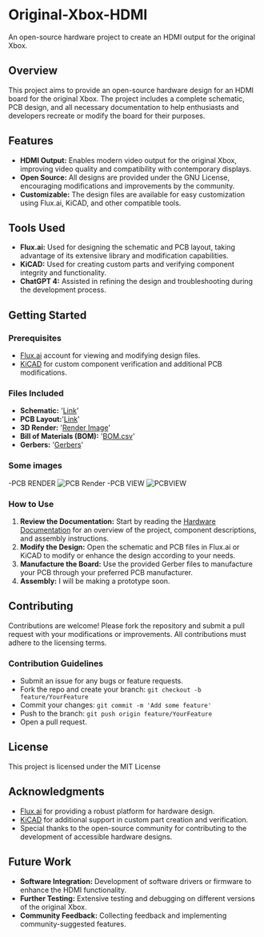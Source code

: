 # Original-Xbox-HDMI
An open-source hardware project to create an HDMI output for the original Xbox.

## Overview

This project aims to provide an open-source hardware design for an HDMI board for the original Xbox. The project includes a complete schematic, PCB design, and all necessary documentation to help enthusiasts and developers recreate or modify the board for their purposes.

## Features

- **HDMI Output:** Enables modern video output for the original Xbox, improving video quality and compatibility with contemporary displays.
- **Open Source:** All designs are provided under the GNU License, encouraging modifications and improvements by the community.
- **Customizable:** The design files are available for easy customization using Flux.ai, KiCAD, and other compatible tools.

## Tools Used

- **Flux.ai:** Used for designing the schematic and PCB layout, taking advantage of its extensive library and modification capabilities.
- **KiCAD:** Used for creating custom parts and verifying component integrity and functionality.
- **ChatGPT 4:** Assisted in refining the design and troubleshooting during the development process.

## Getting Started

### Prerequisites

- [Flux.ai](https://flux.ai) account for viewing and modifying design files.
- [KiCAD](https://www.kicad.org/) for custom component verification and additional PCB modifications.

### Files Included

- **Schematic:** '[Link](https://www.flux.ai/techengineered/original-xbox-hdmi-board-v1?editor=schematic)'
- **PCB Layout:**'[Link](https://www.flux.ai/techengineered/original-xbox-hdmi-board-v1?editor=pcb_2d)'
- **3D Render:** '[Render Image](https://www.flux.ai/techengineered/original-xbox-hdmi-board-v1?editor=pcb_3d)'
- **Bill of Materials (BOM):** '[BOM.csv](https://github.com/TechEngineered/Original-Xbox-HDMI/blob/main/BOM.csv)'
- **Gerbers:** '[Gerbers](https://github.com/TechEngineered/Original-Xbox-HDMI/blob/main/techengineered-original-xbox-hdmi-board-v1-Gerbers.zip)'

### Some images

-PCB RENDER ![PCB Render](https://github.com/user-attachments/assets/f322aa2c-4367-4bd3-818b-f1cfb164ac6f)
-PCB VIEW ![PCBVIEW](https://github.com/user-attachments/assets/6bfa0648-4693-43dd-91c3-b537c78296fb)


### How to Use

1. **Review the Documentation:** Start by reading the [Hardware Documentation](https://github.com/TechEngineered/Original-Xbox-HDMI/blob/main/Original%20XBOX%20HDMI%20Board%20Documentation.pdf) for an overview of the project, component descriptions, and assembly instructions.
2. **Modify the Design:** Open the schematic and PCB files in Flux.ai or KiCAD to modify or enhance the design according to your needs.
3. **Manufacture the Board:** Use the provided Gerber files to manufacture your PCB through your preferred PCB manufacturer.
4. **Assembly:** I will be making a prototype soon.

## Contributing

Contributions are welcome! Please fork the repository and submit a pull request with your modifications or improvements. All contributions must adhere to the licensing terms.

### Contribution Guidelines

- Submit an issue for any bugs or feature requests.
- Fork the repo and create your branch: `git checkout -b feature/YourFeature`
- Commit your changes: `git commit -m 'Add some feature'`
- Push to the branch: `git push origin feature/YourFeature`
- Open a pull request.

## License

This project is licensed under the MIT License

## Acknowledgments

- [Flux.ai](https://flux.ai) for providing a robust platform for hardware design.
- [KiCAD](https://www.kicad.org/) for additional support in custom part creation and verification.
- Special thanks to the open-source community for contributing to the development of accessible hardware designs.

## Future Work

- **Software Integration:** Development of software drivers or firmware to enhance the HDMI functionality.
- **Further Testing:** Extensive testing and debugging on different versions of the original Xbox.
- **Community Feedback:** Collecting feedback and implementing community-suggested features.
